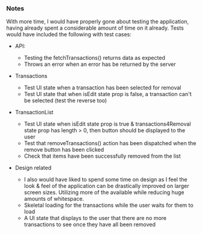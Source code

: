 ### Notes

With more time, I would have properly gone about testing the application, having already spent a considerable amount of time on it already. Tests would have included the following with test cases:

* API:
    - Testing the fetchTransactions() returns data as expected
    - Throws an error when an error has be returned by the server

* Transactions
    - Test UI state when a transaction has been selected for removal
    - Test UI state that when isEdit state prop is false, a transaction can't be selected (test the reverse too)
* TransactionList
    - Test UI state when isEdit state prop is true & transactions4Removal state prop has length > 0, then button should be displayed to the user
    - Test that removeTransactions() action has been dispatched when the remove button has been clicked
    - Check that items have been successfully removed from the list

* Design related
   - I also would have liked to spend some time on design as I feel the look & feel of the application can be drastically improved on larger screen sizes. Utilizing more of the available while reducing huge amounts of whitespace.
   - Skeletal loading for the transactions while the user waits for them to load
   - A UI state that displays to the user that there are no more transactions to see once they have all been removed